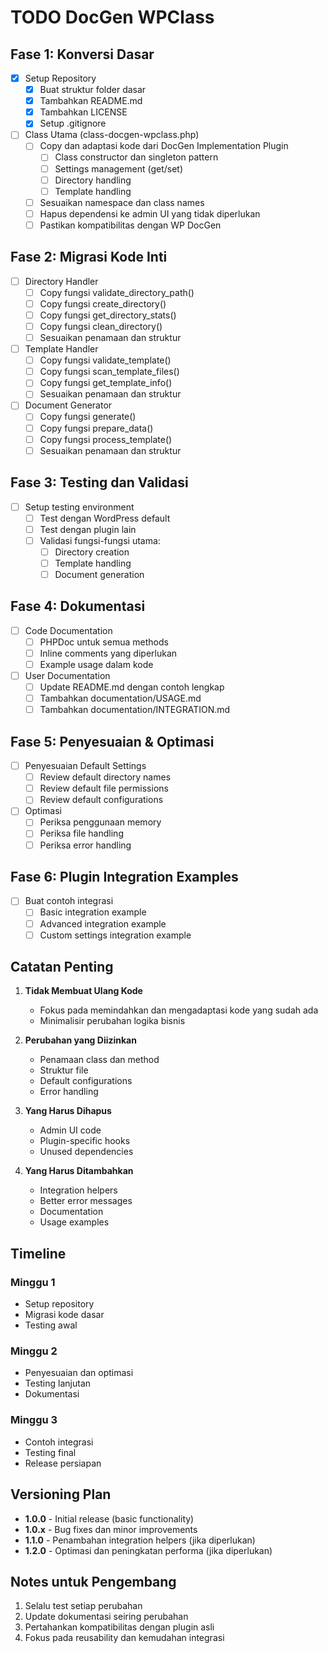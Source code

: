 # TODO DocGen WPClass

## Fase 1: Konversi Dasar
- [x] Setup Repository
  - [x] Buat struktur folder dasar
  - [x] Tambahkan README.md
  - [x] Tambahkan LICENSE
  - [x] Setup .gitignore

- [ ] Class Utama (class-docgen-wpclass.php)
  - [ ] Copy dan adaptasi kode dari DocGen Implementation Plugin
    - [ ] Class constructor dan singleton pattern
    - [ ] Settings management (get/set)
    - [ ] Directory handling
    - [ ] Template handling
  - [ ] Sesuaikan namespace dan class names
  - [ ] Hapus dependensi ke admin UI yang tidak diperlukan
  - [ ] Pastikan kompatibilitas dengan WP DocGen

## Fase 2: Migrasi Kode Inti
- [ ] Directory Handler
  - [ ] Copy fungsi validate_directory_path()
  - [ ] Copy fungsi create_directory()
  - [ ] Copy fungsi get_directory_stats()
  - [ ] Copy fungsi clean_directory()
  - [ ] Sesuaikan penamaan dan struktur

- [ ] Template Handler
  - [ ] Copy fungsi validate_template()
  - [ ] Copy fungsi scan_template_files()
  - [ ] Copy fungsi get_template_info()
  - [ ] Sesuaikan penamaan dan struktur

- [ ] Document Generator
  - [ ] Copy fungsi generate()
  - [ ] Copy fungsi prepare_data()
  - [ ] Copy fungsi process_template()
  - [ ] Sesuaikan penamaan dan struktur

## Fase 3: Testing dan Validasi
- [ ] Setup testing environment
  - [ ] Test dengan WordPress default
  - [ ] Test dengan plugin lain
  - [ ] Validasi fungsi-fungsi utama:
    - [ ] Directory creation
    - [ ] Template handling
    - [ ] Document generation

## Fase 4: Dokumentasi
- [ ] Code Documentation
  - [ ] PHPDoc untuk semua methods
  - [ ] Inline comments yang diperlukan
  - [ ] Example usage dalam kode

- [ ] User Documentation
  - [ ] Update README.md dengan contoh lengkap
  - [ ] Tambahkan documentation/USAGE.md
  - [ ] Tambahkan documentation/INTEGRATION.md

## Fase 5: Penyesuaian & Optimasi
- [ ] Penyesuaian Default Settings
  - [ ] Review default directory names
  - [ ] Review default file permissions
  - [ ] Review default configurations

- [ ] Optimasi
  - [ ] Periksa penggunaan memory
  - [ ] Periksa file handling
  - [ ] Periksa error handling

## Fase 6: Plugin Integration Examples
- [ ] Buat contoh integrasi
  - [ ] Basic integration example
  - [ ] Advanced integration example
  - [ ] Custom settings integration example

## Catatan Penting
1. **Tidak Membuat Ulang Kode**
   - Fokus pada memindahkan dan mengadaptasi kode yang sudah ada
   - Minimalisir perubahan logika bisnis

2. **Perubahan yang Diizinkan**
   - Penamaan class dan method
   - Struktur file
   - Default configurations
   - Error handling

3. **Yang Harus Dihapus**
   - Admin UI code
   - Plugin-specific hooks
   - Unused dependencies

4. **Yang Harus Ditambahkan**
   - Integration helpers
   - Better error messages
   - Documentation
   - Usage examples

## Timeline
### Minggu 1
- Setup repository
- Migrasi kode dasar
- Testing awal

### Minggu 2
- Penyesuaian dan optimasi
- Testing lanjutan
- Dokumentasi

### Minggu 3
- Contoh integrasi
- Testing final
- Release persiapan

## Versioning Plan
- **1.0.0** - Initial release (basic functionality)
- **1.0.x** - Bug fixes dan minor improvements
- **1.1.0** - Penambahan integration helpers (jika diperlukan)
- **1.2.0** - Optimasi dan peningkatan performa (jika diperlukan)

## Notes untuk Pengembang
1. Selalu test setiap perubahan
2. Update dokumentasi seiring perubahan
3. Pertahankan kompatibilitas dengan plugin asli
4. Fokus pada reusability dan kemudahan integrasi